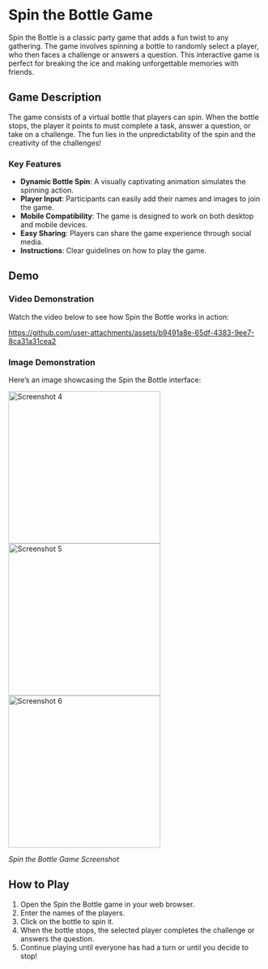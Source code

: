# Spin the Bottle Game

Spin the Bottle is a classic party game that adds a fun twist to any gathering. The game involves spinning a bottle to randomly select a player, who then faces a challenge or answers a question. This interactive game is perfect for breaking the ice and making unforgettable memories with friends.

## Game Description

The game consists of a virtual bottle that players can spin. When the bottle stops, the player it points to must complete a task, answer a question, or take on a challenge. The fun lies in the unpredictability of the spin and the creativity of the challenges!

### Key Features

- **Dynamic Bottle Spin**: A visually captivating animation simulates the spinning action.
- **Player Input**: Participants can easily add their names and images to join the game.
- **Mobile Compatibility**: The game is designed to work on both desktop and mobile devices.
- **Easy Sharing**: Players can share the game experience through social media.
- **Instructions**: Clear guidelines on how to play the game.

## Demo

### Video Demonstration

Watch the video below to see how Spin the Bottle works in action:



https://github.com/user-attachments/assets/b9491a8e-65df-4383-9ee7-8ca31a31cea2



### Image Demonstration

Here’s an image showcasing the Spin the Bottle interface:<br>

<img src="https://github.com/user-attachments/assets/8dd10cae-a881-4b5f-a8bd-c15161fa2be8" alt=" Screenshot 4" width="300" />
<img src="https://github.com/user-attachments/assets/3efab6e0-cf5b-40f3-b849-db2175903e97" alt="Screenshot 5" width="300" />
<img src="https://github.com/user-attachments/assets/b638df4c-5e43-4e65-9529-95394c25866c" alt=" Screenshot 6" width="300" />


*Spin the Bottle Game Screenshot*

## How to Play

1. Open the Spin the Bottle game in your web browser.
2. Enter the names of the players.
3. Click on the bottle to spin it.
4. When the bottle stops, the selected player completes the challenge or answers the question.
5. Continue playing until everyone has had a turn or until you decide to stop!
